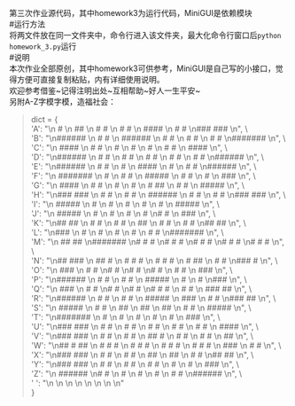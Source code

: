 第三次作业源代码，其中homework3为运行代码，MiniGUI是依赖模块    
#运行方法     
将两文件放在同一文件夹中，命令行进入该文件夹，最大化命令行窗口后`python homework_3.py`运行    
#说明    
本次作业全部原创，其中homework3可供参考，MiniGUI是自己写的小接口，觉得方便可直接复制粘贴，内有详细使用说明。     
欢迎参考借鉴~记得注明出处~互相帮助~好人一生平安~     
另附A-Z字模字模，造福社会：      
>    dict = {     
            'A': "\n   #     \n   ##    \n  # #    \n  #  #   \n  ####   \n #    #  \n###  ### \n", \       
	    'B': "\n######   \n #    #  \n ######  \n #     # \n #     # \n #     # \n#######  \n", \      
	    'C': "\n   ####  \n  #    # \n #       \n #       \n #       \n  #    # \n   ####  \n", \     
	    'D': "\n######   \n #    #  \n #     # \n #     # \n #     # \n #    #  \n######   \n", \     
	    'E': "\n######   \n #    #  \n #       \n ####    \n #       \n #    #  \n######   \n", \     
	    'F': "\n ####### \n  #      \n  #   #  \n  #####  \n  #   #  \n  #      \n ###     \n", \     
	    'G': "\n   ####  \n  #   #  \n #       \n #       \n #   ##  \n #    #  \n  #####  \n", \     
	    'H': "\n###  ### \n #    #  \n #    #  \n ######  \n #    #  \n #    #  \n###  ### \n", \     
	    'I': "\n #####   \n   #     \n   #     \n   #     \n   #     \n   #     \n #####   \n", \     
	    'J': "\n  #####  \n    #    \n    #    \n    #    \n    #    \n#   #    \n ###     \n", \     
	    'K': "\n##  ##   \n #  #    \n # #     \n ##      \n # #     \n #  #    \n##  ##   \n", \     
	    'L': "\n###      \n #       \n #       \n #       \n #       \n #    #  \n#######  \n", \     
	    'M': "\n ## ##   \n#######  \n#  #  #  \n#  #  #  \n#  #  #  \n#  #  #  \n#  #  #  \n", \     
	    'N': "\n##   ### \n ##   #  \n # #  #  \n #  # #  \n #   ##  \n #    #  \n###   #  \n", \     
	    'O': "\n  ###    \n #   #   \n#     #  \n#     #  \n#     #  \n #   #   \n  ###    \n", \     
	    'P': "\n######   \n #    #  \n #    #  \n #####   \n #       \n #       \n###      \n", \     
	    'Q': "\n  ###    \n #   #   \n#     #  \n#     #  \n#   # #  \n #   #   \n  ### ## \n", \     
	    'R': "\n######   \n #    #  \n #    #  \n #####   \n ###     \n #  #    \n###  ##  \n", \     
	    'S': "\n  #####  \n #    #  \n ##      \n   ##    \n     ##  \n #    #  \n #####   \n", \     
	    'T': "\n#######  \n   #     \n   #     \n   #     \n   #     \n   #     \n  ###    \n", \     
	    'U': "\n###  ### \n #    #  \n #    #  \n #    #  \n #    #  \n #    #  \n  ####   \n", \     
	    'V': "\n###  ### \n #    #  \n #    #  \n ##  #   \n  #  #   \n  #  #   \n   ##    \n", \     
	    'W': "\n## # ##  \n # # #   \n # # #   \n # # #   \n # # #   \n  ###    \n  # #    \n", \     
	    'X': "\n###  ### \n #    #  \n  #  #   \n   ##    \n   ##    \n  #  #   \n##    ## \n", \    
	    'Y': "\n### ###  \n #   #   \n #   #   \n  # #    \n   #     \n   #     \n  ###    \n", \     
	    'Z': "\n ######  \n#    #   \n    #    \n   #     \n  #      \n #    #  \n######   \n", \     
	    ' ': "\n         \n         \n         \n         \n         \n         \n         \n"      
}
